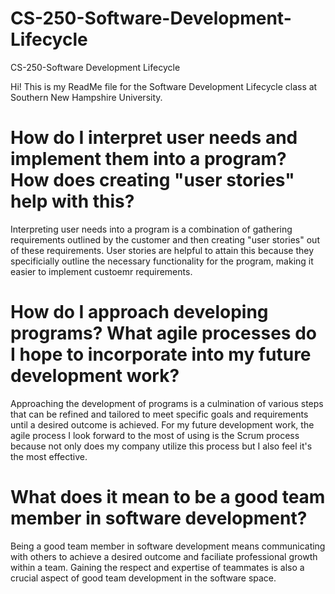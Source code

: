 # CS-250-Software-Development-Lifecycle
CS-250-Software Development Lifecycle

Hi! This is my ReadMe file for the Software Development Lifecycle class at Southern New Hampshire University. 

# How do I interpret user needs and implement them into a program? How does creating "user stories" help with this? 
Interpreting user needs into a program is a combination of gathering requirements outlined by the customer and then creating "user stories" out of these requirements. User stories are helpful to attain this because they specificially outline the necessary functionality for the program, making it easier to implement custoemr requirements. 

# How do I approach developing programs? What agile processes do I hope to incorporate into my future development work?
Approaching the development of programs is a culmination of various steps that can be refined and tailored to meet specific goals and requirements until a desired outcome is achieved. For my future development work, the agile process I look forward to the most of using is the Scrum process because not only does my company utilize this process but I also feel it's the most effective. 

# What does it mean to be a good team member in software development? 
Being a good team member in software development means communicating with others to achieve a desired outcome and faciliate professional growth within a team. Gaining the respect and expertise of teammates is also a crucial aspect of good team development in the software space. 
